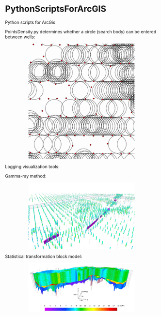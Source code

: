# PythonScriptsForArcGIS
Python scripts for ArcGis

PointsDensity.py determines whether a circle (search body) can be entered between wells:

<p align="center">
  <img src="https://github.com/alexrnov/Files/blob/master/pointsDensity.jpg" width="350" title="points density">
</p>

Logging visualization tools:

Gamma-ray method:

<p align="center">
  <img src="https://github.com/alexrnov/Files/blob/master/nigp2.jpg" width="350" title="gamma-ray method">
</p>

Statistical transformation block model:

<p align="center">
  <img src="https://github.com/alexrnov/Files/blob/master/nigp3.jpg" width="350" title="points density">
</p>


